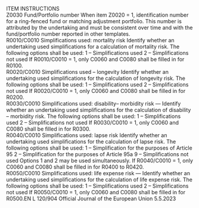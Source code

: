  
ITEM  INSTRUCTIONS  
Z0030  Fund/Portfolio number  When item Z0020 = 1, identification number for a ring-fenced fund or matching 
adjustment portfolio. This number is attributed by the undertaking and must be 
consistent over time and with the fund/portfolio number reported in other 
templates.  
R0010/C0010  Simplifications used: mortality 
risk  Identify whether an undertaking used simplifications for a calculation of mortality 
risk. The following options shall be used: 
1 – Simplifications used 
2 – Simplifications not used 
If R0010/C0010 = 1, only C0060 and C0080 shall be filled in for R0100.  
R0020/C0010  Simplifications used – 
longevity  Identify whether an undertaking used simplifications for the calculation of 
longevity risk. The following options shall be used: 
1 – Simplifications used 
2 – Simplifications not used 
If R0020/C0010 = 1, only C0060 and C0080 shall be filled in for R0200.  
R0030/C0010  Simplifications used: 
disability– morbidity risk —  Identify whether an undertaking used simplifications for the calculation of 
disability – morbidity risk. The following options shall be used: 
1 – Simplifications used 
2 – Simplifications not used 
If R0030/C0010 = 1, only C0060 and C0080 shall be filled in for R0300.  
R0040/C0010  Simplifications used: lapse risk  Identify whether an undertaking used simplifications for the calculation of lapse 
risk. The following options shall be used: 
1 – Simplification for the purposes of Article 95 
2 – Simplification for the purposes of Article 95a 
9 – Simplifications not used 
Options 1 and 2 may be used simultaneously. 
If R0040/C0010 = 1, only C0060 and C0080 shall be filled in for R0400 to 
R0420.  
R0050/C0010  Simplifications used: life 
expense risk —  Identify whether an undertaking used simplifications for the calculation of life 
expense risk. The following options shall be used: 
1 – Simplifications used 
2 – Simplifications not used 
If R0050/C0010 = 1, only C0060 and C0080 shall be filled in for R0500.EN  L 120/904 Official Journal of the European Union 5.5.2023